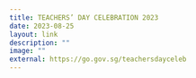 ```yaml
---
title: TEACHERS’ DAY CELEBRATION 2023
date: 2023-08-25
layout: link
description: ""
image: ""
external: https://go.gov.sg/teachersdayceleb
---
```

